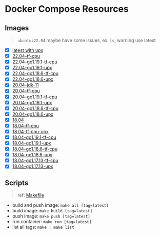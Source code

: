 # Docker Compose Resources

## Images

>`ubuntu:22.04` maybe have some issues, ex: `ls`, warning use latest

- [x] [latest with upx](./latest/Dockerfile)
- [x] [22.04-tf-cpu](./22.04-tf-cpu/Dockerfile)
- [x] [22.04-go1.19.1-tf-cpu](./22.04-go1.19.1-tf-cpu/Dockerfile)
- [x] [22.04-go1.19.1-upx](./22.04-go1.19.1-upx/Dockerfile)
- [x] [22.04-go1.18.6-tf-cpu](./22.04-go1.18.6-tf-cpu/Dockerfile)
- [x] [22.04-go1.18.6-upx](./22.04-go1.18.6-upx/Dockerfile)
- [x] [20.04-jdk-11](./20.04-jdk-11/Dockerfile)
- [x] [20.04-tf-cpu](./20.04-tf-cpu/Dockerfile)
- [x] [20.04-go1.19.1-tf-cpu](./20.04-go1.19.1-tf-cpu/Dockerfile)
- [x] [20.04-go1.19.1-upx](./20.04-go1.19.1-upx/Dockerfile)
- [x] [20.04-go1.18.6-tf-cpu](./20.04-go1.18.6-tf-cpu/Dockerfile)
- [x] [20.04-go1.18.6-upx](./20.04-go1.18.6-upx/Dockerfile)
- [x] [18.04](./18.04/Dockerfile)
- [x] [18.04-tf-cpu](./18.04-tf-cpu/Dockerfile)
- [x] [18.04-tf-cpu-upx](./18.04-tf-cpu-upx/Dockerfile)
- [x] [18.04-go1.19.1-tf-cpu](./18.04-go1.19.1-tf-cpu/Dockerfile)
- [x] [18.04-go1.19.1-upx](./18.04-go1.19.1-upx/Dockerfile)
- [x] [18.04-go1.18.6-tf-cpu](./18.04-go1.18.6-tf-cpu/Dockerfile)
- [x] [18.04-go1.18.6-upx](./18.04-go1.18.6-upx/Dockerfile)
- [x] [18.04-go1.17.13-tf-cpu](./18.04-go1.17.13-tf-cpu/Dockerfile)
- [x] [18.04-go1.17.13-upx](./18.04-go1.17.13-upx/Dockerfile)

## Scripts

>ref: [Makefile](./Makefile)

- build and push image: `make all [tag=latest]`
- build image: `make build [tag=latest]`
- push image: `make push [tag=latest]`
- run container: `make run [tag=latest]`
- list all tags: `make | make list`
